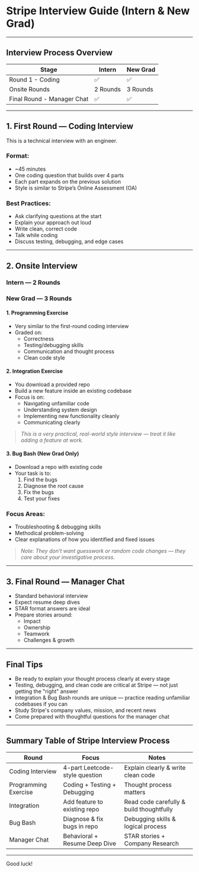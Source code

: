 # Stripe Interview Guide (Intern & New Grad)

---

## Interview Process Overview

| Stage                | Intern        | New Grad       |
|---------------------|----------------|----------------|
| Round 1 - Coding    | ✅              | ✅              |
| Onsite Rounds       | 2 Rounds       | 3 Rounds       |
| Final Round - Manager Chat | ✅        | ✅              |

---

## 1. First Round — Coding Interview

This is a technical interview with an engineer.

### Format:
- ~45 minutes
- One coding question that builds over 4 parts
- Each part expands on the previous solution
- Style is similar to Stripe’s Online Assessment (OA)

### Best Practices:
- Ask clarifying questions at the start
- Explain your approach out loud
- Write clean, correct code
- Talk while coding
- Discuss testing, debugging, and edge cases

---

## 2. Onsite Interview

### Intern — 2 Rounds  
### New Grad — 3 Rounds  

#### 1. Programming Exercise
- Very similar to the first-round coding interview
- Graded on:
  - Correctness
  - Testing/debugging skills
  - Communication and thought process
  - Clean code style

#### 2. Integration Exercise
- You download a provided repo
- Build a new feature inside an existing codebase
- Focus is on:
  - Navigating unfamiliar code
  - Understanding system design
  - Implementing new functionality cleanly
  - Communicating clearly

> *This is a very practical, real-world style interview — treat it like adding a feature at work.*

#### 3. Bug Bash (New Grad Only)
- Download a repo with existing code
- Your task is to:
  1. Find the bugs
  2. Diagnose the root cause
  3. Fix the bugs
  4. Test your fixes

### Focus Areas:
- Troubleshooting & debugging skills
- Methodical problem-solving
- Clear explanations of how you identified and fixed issues

> *Note: They don’t want guesswork or random code changes — they care about your investigative process.*

---

## 3. Final Round — Manager Chat

- Standard behavioral interview
- Expect resume deep dives
- STAR format answers are ideal
- Prepare stories around:
  - Impact
  - Ownership
  - Teamwork
  - Challenges & growth

---

## Final Tips

- Be ready to explain your thought process clearly at every stage
- Testing, debugging, and clean code are critical at Stripe — not just getting the "right" answer
- Integration & Bug Bash rounds are unique — practice reading unfamiliar codebases if you can
- Study Stripe's company values, mission, and recent news
- Come prepared with thoughtful questions for the manager chat

---

## Summary Table of Stripe Interview Process

| Round           | Focus                                    | Notes                                    |
|-----------------|-------------------------------------------|------------------------------------------|
| Coding Interview| 4-part Leetcode-style question            | Explain clearly & write clean code       |
| Programming Exercise | Coding + Testing + Debugging         | Thought process matters                  |
| Integration     | Add feature to existing repo              | Read code carefully & build thoughtfully |
| Bug Bash        | Diagnose & fix bugs in repo              | Debugging skills & logical process       |
| Manager Chat    | Behavioral + Resume Deep Dive            | STAR stories + Company Research          |

---

Good luck!
